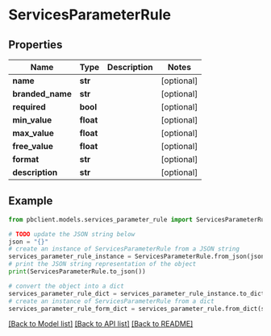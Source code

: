 # ServicesParameterRule


## Properties

Name | Type | Description | Notes
------------ | ------------- | ------------- | -------------
**name** | **str** |  | [optional] 
**branded_name** | **str** |  | [optional] 
**required** | **bool** |  | [optional] 
**min_value** | **float** |  | [optional] 
**max_value** | **float** |  | [optional] 
**free_value** | **float** |  | [optional] 
**format** | **str** |  | [optional] 
**description** | **str** |  | [optional] 

## Example

```python
from pbclient.models.services_parameter_rule import ServicesParameterRule

# TODO update the JSON string below
json = "{}"
# create an instance of ServicesParameterRule from a JSON string
services_parameter_rule_instance = ServicesParameterRule.from_json(json)
# print the JSON string representation of the object
print(ServicesParameterRule.to_json())

# convert the object into a dict
services_parameter_rule_dict = services_parameter_rule_instance.to_dict()
# create an instance of ServicesParameterRule from a dict
services_parameter_rule_form_dict = services_parameter_rule.from_dict(services_parameter_rule_dict)
```
[[Back to Model list]](../README.md#documentation-for-models) [[Back to API list]](../README.md#documentation-for-api-endpoints) [[Back to README]](../README.md)


